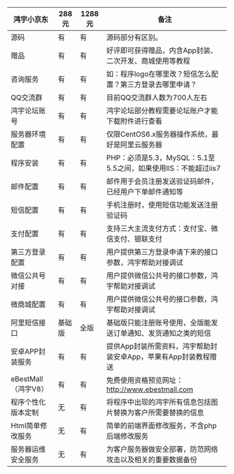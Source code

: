 
鸿宇小京东 | 288元 | 1288元 | 备注
---|---|---|---
源码 | 有 | 有 | 源码部分有区别。
赠品 | 有 | 有 | 好评即可获得赠品，内含App封装、二次开发、商城使用等教程
咨询服务 | 有 | 有 | 如：程序logo在哪里改？短信怎么配置？第三方登录去哪里申请？
QQ交流群 | 有 | 有 | 目前QQ交流群人数为700人左右
鸿宇论坛账号 | 有 | 有 | 鸿宇论坛部分教程需要论坛账户才能下载附件进行查看
服务器环境配置 | 有 | 有 | 仅限CentOS6.x服务器操作系统，最好是阿里云服务器
程序安装 | 有 | 有 | PHP：必须是5.3，MySQL：5.1至5.5之间，如果使用IIS：不能超过iis7
邮件配置 | 有 | 有 | 邮件用于会员注册发送验证码邮件，已经用户下单邮件通知等
短信配置 | 有 | 有 | 手机注册时，使用短信功能发送注册验证码
支付配置 | 有 | 有 | 支持三大主流支付方式：支付宝、微信支付、银联支付
第三方登录配置 | 有 | 有 | 用户提供第三方登录申请下来的接口参数，鸿宇帮助对接调试
微信公共号对接 | 有 | 有 | 用户提供微信公共号的接口参数，鸿宇帮助对接调试
微商城配置 | 有 | 有 | 用户提供微信公共号的接口参数，鸿宇帮助对接调试
阿里短信接口 | 基础版 | 全版 | 基础版只能注册账号使用，全版能发送订单通知、发货通知之类的短信
安卓APP封装服务 | 有 | 有 | 提供App封装所需资料，鸿宇帮助封装安卓App，苹果有App封装教程赠送
eBestMall（鸿宇V8） | 有 | 有 | 免费使用资格预览网址：http://www.ebestmall.com
程序个性化版本定制 | 无 | 有 | 将程序中出现的鸿宇所有信息包括图片替换为客户所需要替换的信息
Html简单修改服务  | 无 | 有 | 简单的前端界面修改服务，不含php后端修改服务
服务器运维安全服务  | 无 | 有 | 为客户服务器做安全部署，防范网络攻击以及相关的重要数据备份